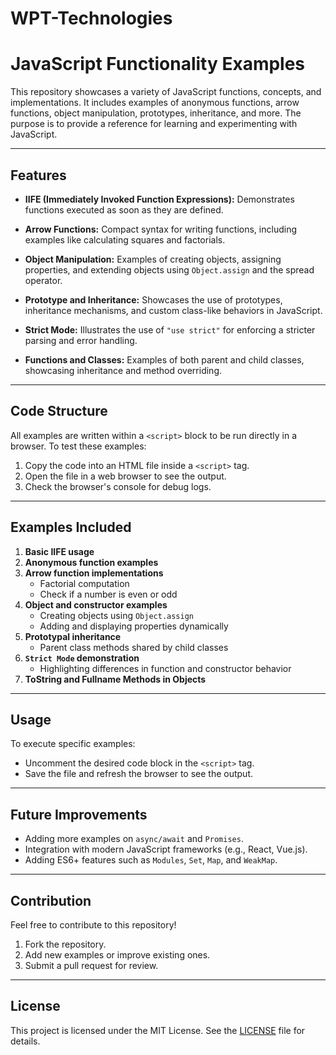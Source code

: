 # WPT-Technologies
# JavaScript Functionality Examples

This repository showcases a variety of JavaScript functions, concepts, and implementations. It includes examples of anonymous functions, arrow functions, object manipulation, prototypes, inheritance, and more. The purpose is to provide a reference for learning and experimenting with JavaScript.

---

## Features

- **IIFE (Immediately Invoked Function Expressions):**
  Demonstrates functions executed as soon as they are defined.

- **Arrow Functions:**
  Compact syntax for writing functions, including examples like calculating squares and factorials.

- **Object Manipulation:**
  Examples of creating objects, assigning properties, and extending objects using `Object.assign` and the spread operator.

- **Prototype and Inheritance:**
  Showcases the use of prototypes, inheritance mechanisms, and custom class-like behaviors in JavaScript.

- **Strict Mode:**
  Illustrates the use of `"use strict"` for enforcing a stricter parsing and error handling.

- **Functions and Classes:**
  Examples of both parent and child classes, showcasing inheritance and method overriding.

---

## Code Structure

All examples are written within a `<script>` block to be run directly in a browser. To test these examples:
1. Copy the code into an HTML file inside a `<script>` tag.
2. Open the file in a web browser to see the output.
3. Check the browser's console for debug logs.

---

## Examples Included

1. **Basic IIFE usage**
2. **Anonymous function examples**
3. **Arrow function implementations**  
   - Factorial computation  
   - Check if a number is even or odd  
4. **Object and constructor examples**  
   - Creating objects using `Object.assign`  
   - Adding and displaying properties dynamically  
5. **Prototypal inheritance**  
   - Parent class methods shared by child classes  
6. **`Strict Mode` demonstration**  
   - Highlighting differences in function and constructor behavior
7. **ToString and Fullname Methods in Objects**

---

## Usage

To execute specific examples:
- Uncomment the desired code block in the `<script>` tag.
- Save the file and refresh the browser to see the output.

---

## Future Improvements

- Adding more examples on `async/await` and `Promises`.
- Integration with modern JavaScript frameworks (e.g., React, Vue.js).
- Adding ES6+ features such as `Modules`, `Set`, `Map`, and `WeakMap`.

---

## Contribution

Feel free to contribute to this repository!  
1. Fork the repository.  
2. Add new examples or improve existing ones.  
3. Submit a pull request for review.

---

## License

This project is licensed under the MIT License. See the [LICENSE](LICENSE) file for details.
